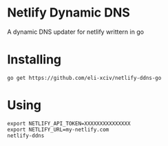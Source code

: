 # Netlify Dynamic DNS
A dynamic DNS updater for netlify writtern in go

# Installing
`go get https://github.com/eli-xciv/netlify-ddns-go`

# Using
```
export NETLIFY_API_TOKEN=XXXXXXXXXXXXXXX
export NETLIFY_URL=my-netlify.com
netlify-ddns
```
